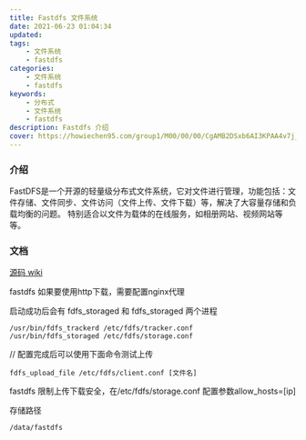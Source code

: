 ```yaml
---
title: Fastdfs 文件系统
date: 2021-06-23 01:04:34
updated:
tags:
    - 文件系统
    - fastdfs
categories:
    - 文件系统
    - fastdfs 
keywords: 
    - 分布式
    - 文件系统
    - fastdfs
description: Fastdfs 介绍
cover: https://howiechen95.com/group1/M00/00/00/CgAMB2DSxb6AI3KPAA4v7j_0ybc88.jpeg  
---
```

### 介绍
FastDFS是一个开源的轻量级分布式文件系统，它对文件进行管理，功能包括：文件存储、文件同步、文件访问（文件上传、文件下载）等，解决了大容量存储和负载均衡的问题。 特别适合以文件为载体的在线服务，如相册网站、视频网站等等。

### 文档
[源码 wiki](https://github.com/happyfish100/fastdfs/wiki)

fastdfs 如果要使用http下载，需要配置nginx代理

启动成功后会有 fdfs_storaged 和 fdfs_storaged 两个进程

```
/usr/bin/fdfs_trackerd /etc/fdfs/tracker.conf
/usr/bin/fdfs_storaged /etc/fdfs/storage.conf
```

// 配置完成后可以使用下面命令测试上传
```
fdfs_upload_file /etc/fdfs/client.conf [文件名]
```

fastdfs 限制上传下载安全，在/etc/fdfs/storage.conf 配置参数allow_hosts=[ip]

存储路径
```
/data/fastdfs
```


